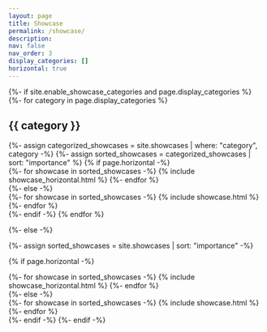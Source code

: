 ```yaml
---
layout: page
title: Showcase
permalink: /showcase/
description: 
nav: false
nav_order: 3
display_categories: []
horizontal: true
---
```


<!-- pages/showcase.md -->
<div class="showcases">
{%- if site.enable_showcase_categories and page.display_categories %}
  <!-- Display categorized showcase -->
  {%- for category in page.display_categories %}
  <h2 class="category">{{ category }}</h2>
  {%- assign categorized_showcases = site.showcases | where: "category", category -%}
  {%- assign sorted_showcases = categorized_showcases | sort: "importance" %}
  <!-- Generate cards for each showcase -->
  {% if page.horizontal -%}
  <div class="container">
    <div class="row row-cols-2">
    {%- for showcase in sorted_showcases -%}
      {% include showcase_horizontal.html %}
    {%- endfor %}
    </div>
  </div>
  {%- else -%}
  <div class="grid">
    {%- for showcase in sorted_showcases -%}
      {% include showcase.html %}
    {%- endfor %}
  </div>
  {%- endif -%}
  {% endfor %}

{%- else -%}
<!-- Display showcase without categories -->
  {%- assign sorted_showcases = site.showcases | sort: "importance" -%}
  <!-- Generate cards for each showcase -->
  {% if page.horizontal -%}
  <div class="container">
    <div class="row row-cols-2">
    {%- for showcase in sorted_showcases -%}
      {% include showcase_horizontal.html %}
    {%- endfor %}
    </div>
  </div>
  {%- else -%}
  <div class="grid">
    {%- for showcase in sorted_showcases -%}
      {% include showcase.html %}
    {%- endfor %}
  </div>
  {%- endif -%}
{%- endif -%}
</div>